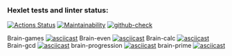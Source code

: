 ### Hexlet tests and linter status:
[![Actions Status](https://github.com/hexletart/frontend-project-lvl1/workflows/hexlet-check/badge.svg)](https://github.com/hexletart/frontend-project-lvl1/actions)
[![Maintainability](https://api.codeclimate.com/v1/badges/a99a88d28ad37a79dbf6/maintainability)](https://codeclimate.com/github/codeclimate/codeclimate/maintainability)
[![github-check](https://github.com/hexletart/frontend-project-lvl1/workflows/github-check/badge.svg)](https://github.com/hexletart/frontend-project-lvl1/actions)

Brain-games
[![asciicast](https://asciinema.org/a/560895.svg)](https://asciinema.org/a/560895)
Brain-even
[![asciicast](https://asciinema.org/a/560896.svg)](https://asciinema.org/a/560896)
Brain-calc
[![asciicast](https://asciinema.org/a/560901.svg)](https://asciinema.org/a/560901)
Brain-gcd
[![asciicast](https://asciinema.org/a/560902.svg)](https://asciinema.org/a/560902)
brain-progression
[![asciicast](https://asciinema.org/a/560906.svg)](https://asciinema.org/a/560906)
brain-prime
[![asciicast](https://asciinema.org/a/560912.svg)](https://asciinema.org/a/560912)
